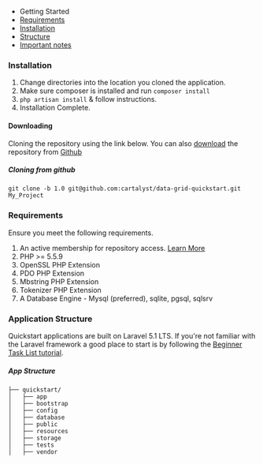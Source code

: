 - Getting Started
- [Requirements](#requirements)
- [Installation](#installation)
- [Structure](#structure)
- [Important notes](#important-notes)

### Installation

1. Change directories into the location you cloned the application.
2. Make sure composer is installed and run `composer install`
3.  `php artisan install` & follow instructions.
4. Installation Complete.

#### Downloading

Cloning the repository using the link below. You can also [download](https://github.com/cartalyst/data-grid-quickstart/archive/1.0/1.0.zip) the repository from [Github](https://github.com/cartalyst/data-grid-quickstart)

##### Cloning from github

```
git clone -b 1.0 git@github.com:cartalyst/data-grid-quickstart.git My_Project
```

### Requirements

Ensure you meet the following requirements.

1. An active membership for repository access. [Learn More](https://cartalyst/arsenal/data-grid)
2. PHP >= 5.5.9
3. OpenSSL PHP Extension
4. PDO PHP Extension
5. Mbstring PHP Extension
6. Tokenizer PHP Extension
7. A Database Engine - Mysql (preferred), sqlite, pgsql, sqlsrv

### Application Structure

Quickstart applications are built on Laravel 5.1 LTS. If you're not familiar with the Laravel framework a good place to start is by following the [Beginner Task List tutorial](http://laravel.com/docs/5.1/quickstart).

##### App Structure
```
├── quickstart/
│   ├── app
│   ├── bootstrap
│   ├── config
│   ├── database
│   ├── public
│   ├── resources
│   ├── storage
│   ├── tests
│   ├── vendor
```
